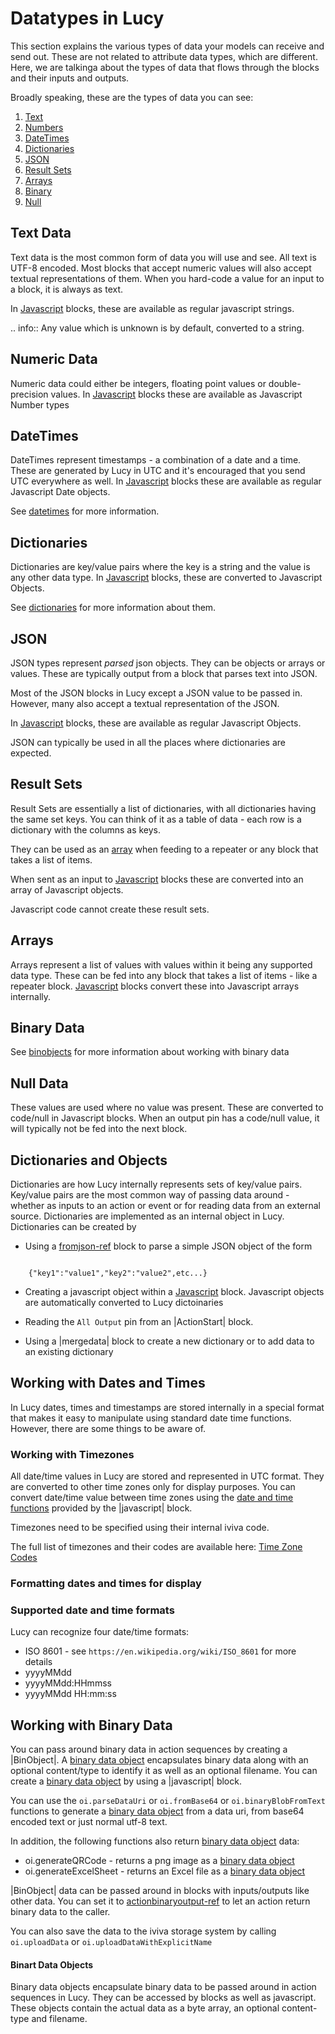 

<a name='datatypes'></a>


# Datatypes in Lucy

This section explains the various types of data your models can receive and send out.
These are not related to attribute data types, which are different. 
Here, we are talkinga about the types of data that flows through the blocks and their inputs and outputs.

Broadly speaking, these are the types of data you can see:

1. [Text](dt-text)
2. [Numbers](dt-numbers)
3. [DateTimes](dt-datetimes)
4. [Dictionaries](dt-dictionaries)
5. [JSON](dt-json)
6. [Result Sets](dt-results)
7. [Arrays](dt-arrays)
8. [Binary](dt-binary)
9. [Null](dt-null)


<a name='dt-text'></a>

## Text Data
Text data is the most common form of data you will use and see. All text is UTF-8 encoded.
Most blocks that accept numeric values will also accept textual representations of them.
When you hard-code a value for an input to a block, it is always as text.

In [Javascript](es6javascript-ref) blocks, these are available as regular javascript strings.

.. info::
    Any value which is unknown is by default, converted to a string.

<a name='dt-numbers'></a>

## Numeric Data
Numeric data could either be integers, floating point values or double-precision values.
In [Javascript](es6javascript-ref) blocks these are available as Javascript Number types


<a name='dt-datetimes'></a>

## DateTimes
DateTimes represent timestamps - a combination of a date and a time.
These are generated by Lucy in UTC and it's encouraged that you send UTC everywhere as well.
In [Javascript](es6javascript-ref) blocks these are available as regular Javascript Date objects.

See [datetimes](datetimes) for more information.

<a name='dt-dictionaries'></a>

## Dictionaries
Dictionaries are key/value pairs where the key is a string and the value is any other data type.
In [Javascript](es6javascript-ref) blocks, these are converted to Javascript Objects.

See [dictionaries](dictionaries) for more information about them.


<a name='dt-json'></a>

## JSON
JSON types represent _parsed_ json objects. They can be objects or arrays or values.
These are typically output from a block that parses text into JSON.

Most of the JSON blocks in Lucy except a JSON value to be passed in. However, many also accept a textual representation of the JSON.

In [Javascript](es6javascript-ref) blocks, these are available as regular Javascript Objects.

JSON can typically be used in all the places where dictionaries are expected.

<a name='dt-results'></a>

## Result Sets
Result Sets are essentially a list of dictionaries, with all dictionaries having the same set keys. You can think of it as a table of data - each row is a dictionary with the columns as keys.

They can be used as an [array](dt-arrays) when feeding to a repeater or any block that takes a list of items.

When sent as an input to [Javascript](es6javascript-ref) blocks these are converted into an array of Javascript objects.

Javascript code cannot create these result sets.

<a name='dt-arrays'></a>

## Arrays
Arrays represent a list of values with values within it being any supported data type.
These can be fed into any block that takes a list of items - like a repeater block.
[Javascript](es6javascript-ref) blocks convert these into Javascript arrays internally.


<a name='dt-binary'></a>

## Binary Data
See [binobjects](binobjects) for more information about working with binary data

<a name='dt-null'></a>

## Null Data
These values are used where no value was present. These are converted to code/null in Javascript blocks.
When an output pin has a code/null value, it will typically not be fed into the next block.

<a name='dictionaries'></a>

## Dictionaries and Objects
Dictionaries are how Lucy internally represents sets of key/value pairs.
Key/value pairs are the most common way of passing data around - whether as inputs to an action or event or for reading data from an external source.
Dictionaries are implemented as an internal object in Lucy.
Dictionaries can be created by

- Using a [fromjson-ref](fromjson-ref) block to parse a simple JSON object of the form

```

    {"key1":"value1","key2":"value2",etc...}

```

- Creating a javascript object within a [Javascript](es6javascript-ref) block. Javascript objects are automatically converted to Lucy dictoinaries

- Reading the `All Output` pin from an |ActionStart| block.

- Using a |mergedata| block to create a new dictionary or to add data to an existing dictionary


<a name='datetimes'></a>

## Working with Dates and Times
In Lucy dates, times and timestamps are stored internally in a special format that makes it easy to manipulate using standard date time functions. However, there are some things to be aware of.

<a name='timezones'></a>
### Working with Timezones
All date/time values in Lucy are stored and represented in UTC format.
They are converted to other time zones only for display purposes.
You can convert date/time value between time zones using the [date and time functions](jstzfunctions) provided by the |javascript| block.

Timezones need to be specified using their internal iviva code.

The full list of timezones and their codes are available here: [Time Zone Codes](timezonecodes)

### Formatting dates and times for display

<a name='datetimeformats'></a>

### Supported date and time formats
Lucy can recognize four date/time formats:

- ISO 8601 - see `https://en.wikipedia.org/wiki/ISO_8601` for more details
- yyyyMMdd
- yyyyMMdd:HHmmss
- yyyyMMdd HH:mm:ss


<a name='binarydata'></a>

## Working with Binary Data
You can pass around binary data in action sequences by creating a |BinObject|.
A [binary data object](binobjects) encapsulates binary data along with an optional content/type to identify it as well as an optional filename.
You can create a [binary data object](binobjects) by using a |javascript| block.

You can use the `oi.parseDataUri` or `oi.fromBase64` or `oi.binaryBlobFromText` functions to generate a [binary data object](binobjects) from a data uri, from base64 encoded text or just normal utf-8 text.

In addition, the following functions also return [binary data object](binobjects) data:

- oi.generateQRCode - returns a png image as a [binary data object](binobjects)
- oi.generateExcelSheet - returns an Excel file as a [binary data object](binobjects)

|BinObject| data can be passed around in blocks with inputs/outputs like other data. You can set it to [actionbinaryoutput-ref](actionbinaryoutput-ref) to let an action return binary data to the caller.

You can also save the data to the iviva storage system by calling `oi.uploadData` or `oi.uploadDataWithExplicitName`

<a name='binobjects'></a>
#### Binart Data Objects
Binary data objects encapsulate binary data to be passed around in action sequences in Lucy. They can be accessed by blocks as well as javascript.
These objects contain the actual data as a byte array, an optional content-type and filename.